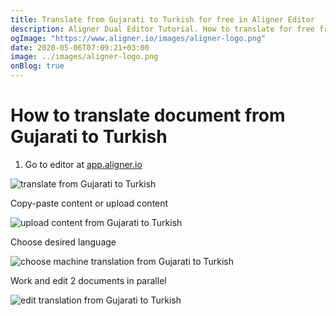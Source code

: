 ```yaml
---
title: Translate from Gujarati to Turkish for free in Aligner Editor
description: Aligner Dual Editor Tutorial. How to translate for free from Gujarati to Turkish. Aligner is multilingual document management platform. 
ogImage: "https://www.aligner.io/images/aligner-logo.png"
date: 2020-05-06T07:09:21+03:00
image: ../images/aligner-logo.png
onBlog: true
---
```


# How to translate document from Gujarati to Turkish

1. Go to editor at [app.aligner.io](https://app.aligner.io "Aligner App web page")

![translate from Gujarati to Turkish](../aligner-blank-editor.png "translate from Gujarati to Turkish")

Copy-paste content or upload content

![upload content from Gujarati to Turkish](../aligner-uploaded-document.png "upload content from Gujarati to Turkish")

Choose desired language

![choose machine translation from Gujarati to Turkish](../aligner-language-dropdown.png "choose machine translation from Gujarati to Turkish")

Work and edit 2 documents in parallel

![edit translation from Gujarati to Turkish](../aligner-double-sitded-editor.png "edit translation from Gujarati to Turkish")


